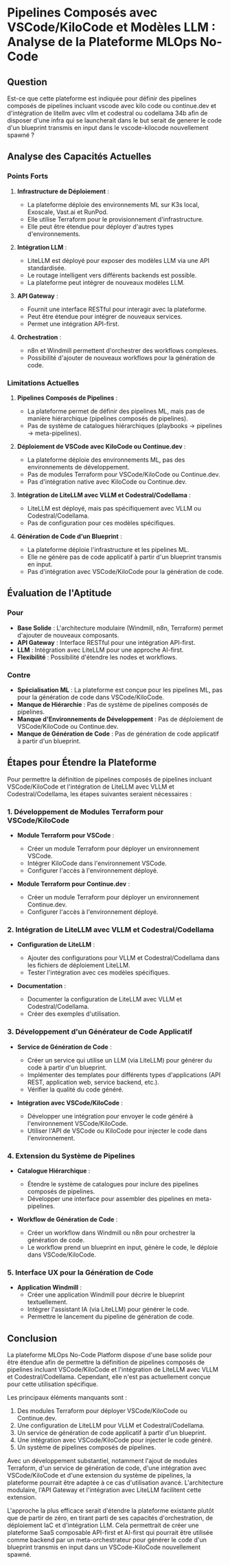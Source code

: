 # Pipelines Composés avec VSCode/KiloCode et Modèles LLM : Analyse de la Plateforme MLOps No-Code

## Question

Est-ce que cette plateforme est indiquée pour définir des pipelines composés de pipelines incluant vscode avec kilo code ou continue.dev et d'intégration de litellm avec vllm et codestral ou codellama 34b afin de disposer d'une infra qui se launcherait dans le but serait de generer le code d'un blueprint transmis en input dans le vscode-kilocode nouvellement spawné ?

## Analyse des Capacités Actuelles

### Points Forts

1.  **Infrastructure de Déploiement** :
    *   La plateforme déploie des environnements ML sur K3s local, Exoscale, Vast.ai et RunPod.
    *   Elle utilise Terraform pour le provisionnement d'infrastructure.
    *   Elle peut être étendue pour déployer d'autres types d'environnements.

2.  **Intégration LLM** :
    *   LiteLLM est déployé pour exposer des modèles LLM via une API standardisée.
    *   Le routage intelligent vers différents backends est possible.
    *   La plateforme peut intégrer de nouveaux modèles LLM.

3.  **API Gateway** :
    *   Fournit une interface RESTful pour interagir avec la plateforme.
    *   Peut être étendue pour intégrer de nouveaux services.
    *   Permet une intégration API-first.

4.  **Orchestration** :
    *   n8n et Windmill permettent d'orchestrer des workflows complexes.
    *   Possibilité d'ajouter de nouveaux workflows pour la génération de code.

### Limitations Actuelles

1.  **Pipelines Composés de Pipelines** :
    *   La plateforme permet de définir des pipelines ML, mais pas de manière hiérarchique (pipelines composés de pipelines).
    *   Pas de système de catalogues hiérarchiques (playbooks → pipelines → meta-pipelines).

2.  **Déploiement de VSCode avec KiloCode ou Continue.dev** :
    *   La plateforme déploie des environnements ML, pas des environnements de développement.
    *   Pas de modules Terraform pour VSCode/KiloCode ou Continue.dev.
    *   Pas d'intégration native avec KiloCode ou Continue.dev.

3.  **Intégration de LiteLLM avec VLLM et Codestral/Codellama** :
    *   LiteLLM est déployé, mais pas spécifiquement avec VLLM ou Codestral/Codellama.
    *   Pas de configuration pour ces modèles spécifiques.

4.  **Génération de Code d'un Blueprint** :
    *   La plateforme déploie l'infrastructure et les pipelines ML.
    *   Elle ne génère pas de code applicatif à partir d'un blueprint transmis en input.
    *   Pas d'intégration avec VSCode/KiloCode pour la génération de code.

## Évaluation de l'Aptitude

### Pour

*   **Base Solide** : L'architecture modulaire (Windmill, n8n, Terraform) permet d'ajouter de nouveaux composants.
*   **API Gateway** : Interface RESTful pour une intégration API-first.
*   **LLM** : Intégration avec LiteLLM pour une approche AI-first.
*   **Flexibilité** : Possibilité d'étendre les nodes et workflows.

### Contre

*   **Spécialisation ML** : La plateforme est conçue pour les pipelines ML, pas pour la génération de code dans VSCode/KiloCode.
*   **Manque de Hiérarchie** : Pas de système de pipelines composés de pipelines.
*   **Manque d'Environnements de Développement** : Pas de déploiement de VSCode/KiloCode ou Continue.dev.
*   **Manque de Génération de Code** : Pas de génération de code applicatif à partir d'un blueprint.

## Étapes pour Étendre la Plateforme

Pour permettre la définition de pipelines composés de pipelines incluant VSCode/KiloCode et l'intégration de LiteLLM avec VLLM et Codestral/Codellama, les étapes suivantes seraient nécessaires :

### 1. Développement de Modules Terraform pour VSCode/KiloCode

*   **Module Terraform pour VSCode** :
    *   Créer un module Terraform pour déployer un environnement VSCode.
    *   Intégrer KiloCode dans l'environnement VSCode.
    *   Configurer l'accès à l'environnement déployé.

*   **Module Terraform pour Continue.dev** :
    *   Créer un module Terraform pour déployer un environnement Continue.dev.
    *   Configurer l'accès à l'environnement déployé.

### 2. Intégration de LiteLLM avec VLLM et Codestral/Codellama

*   **Configuration de LiteLLM** :
    *   Ajouter des configurations pour VLLM et Codestral/Codellama dans les fichiers de déploiement LiteLLM.
    *   Tester l'intégration avec ces modèles spécifiques.

*   **Documentation** :
    *   Documenter la configuration de LiteLLM avec VLLM et Codestral/Codellama.
    *   Créer des exemples d'utilisation.

### 3. Développement d'un Générateur de Code Applicatif

*   **Service de Génération de Code** :
    *   Créer un service qui utilise un LLM (via LiteLLM) pour générer du code à partir d'un blueprint.
    *   Implémenter des templates pour différents types d'applications (API REST, application web, service backend, etc.).
    *   Vérifier la qualité du code généré.

*   **Intégration avec VSCode/KiloCode** :
    *   Développer une intégration pour envoyer le code généré à l'environnement VSCode/KiloCode.
    *   Utiliser l'API de VSCode ou KiloCode pour injecter le code dans l'environnement.

### 4. Extension du Système de Pipelines

*   **Catalogue Hiérarchique** :
    *   Étendre le système de catalogues pour inclure des pipelines composés de pipelines.
    *   Développer une interface pour assembler des pipelines en meta-pipelines.

*   **Workflow de Génération de Code** :
    *   Créer un workflow dans Windmill ou n8n pour orchestrer la génération de code.
    *   Le workflow prend un blueprint en input, génère le code, le déploie dans VSCode/KiloCode.

### 5. Interface UX pour la Génération de Code

*   **Application Windmill** :
    *   Créer une application Windmill pour décrire le blueprint textuellement.
    *   Intégrer l'assistant IA (via LiteLLM) pour générer le code.
    *   Permettre le lancement du pipeline de génération de code.

## Conclusion

La plateforme MLOps No-Code Platform dispose d'une base solide pour être étendue afin de permettre la définition de pipelines composés de pipelines incluant VSCode/KiloCode et l'intégration de LiteLLM avec VLLM et Codestral/Codellama. Cependant, elle n'est pas actuellement conçue pour cette utilisation spécifique.

Les principaux éléments manquants sont :
1.  Des modules Terraform pour déployer VSCode/KiloCode ou Continue.dev.
2.  Une configuration de LiteLLM pour VLLM et Codestral/Codellama.
3.  Un service de génération de code applicatif à partir d'un blueprint.
4.  Une intégration avec VSCode/KiloCode pour injecter le code généré.
5.  Un système de pipelines composés de pipelines.

Avec un développement substantiel, notamment l'ajout de modules Terraform, d'un service de génération de code, d'une intégration avec VSCode/KiloCode et d'une extension du système de pipelines, la plateforme pourrait être adaptée à ce cas d'utilisation avancé. L'architecture modulaire, l'API Gateway et l'intégration avec LiteLLM facilitent cette extension.

L'approche la plus efficace serait d'étendre la plateforme existante plutôt que de partir de zéro, en tirant parti de ses capacités d'orchestration, de déploiement IaC et d'intégration LLM. Cela permettrait de créer une plateforme SaaS composable API-first et AI-first qui pourrait être utilisée comme backend par un meta-orchestrateur pour générer le code d'un blueprint transmis en input dans un VSCode-KiloCode nouvellement spawné.